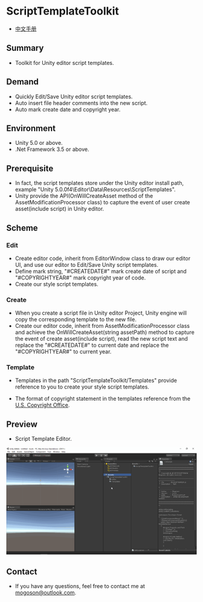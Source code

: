 ﻿# ScriptTemplateToolkit
- [中文手册](./README_ZH.md)

## Summary
- Toolkit for Unity editor script templates. 

## Demand
- Quickly Edit/Save Unity editor script templates.
- Auto insert file header comments into the new script.
- Auto mark create date and copyright year.

## Environment
- Unity 5.0 or above.
- .Net Framework 3.5 or above.

## Prerequisite
- In fact, the script templates store under the Unity editor install path,
  example "Unity 5.0.0f4\Editor\Data\Resources\ScriptTemplates".
- Unity provide the API(OnWillCreateAsset method of the AssetModificationProcessor class)
  to capture the event of user create asset(include script) in Unity editor.

## Scheme
### Edit
- Create editor code, inherit from EditorWindow class to draw our editor UI,
  and use our editor to Edit/Save Unity script templates.
- Define mark string, "#CREATEDATE#" mark create date of script and "#COPYRIGHTYEAR#"
  mark copyright year of code.
- Create our style script templates.

### Create
- When you create a script file in Unity editor Project, Unity engine will copy the
  corresponding template to the new file.
- Create our editor code, inherit from AssetModificationProcessor class and achieve
  the OnWillCreateAsset(string assetPath) method to capture the event of create
  asset(include script), read the new script text and replace the "#CREATEDATE#" to current
  date and replace the "#COPYRIGHTYEAR#" to current year.

### Template
- Templates in the path "ScriptTemplateToolkit/Templates" provide reference to you to create
  your style script templates.

- The format of copyright statement in the templates reference from the [U.S. Copyright Office](https://www.copyright.gov/).

## Preview
- Script Template Editor.

![Script Template Editor](./Attachments/README_Image/ScriptTemplateEditor.gif)

## Contact
- If you have any questions, feel free to contact me at mogoson@outlook.com.